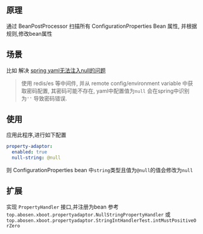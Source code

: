 ## 原理
通过 BeanPostProcessor 扫描所有 ConfigurationProperties Bean 属性,
并根据规则,修改bean属性

## 场景
比如 解决 [spring yaml无法注入null的问题](https://github.com/spring-projects/spring-framework/issues/19986) 

> 使用 redis/es 等中间件, 并从 remote config/environment variable 中获取密码配置,
其密码可能不存在, yaml中配置值为`null` 会在spring中识别为`''` 导致密码错误.

## 使用
应用此程序,进行如下配置
```yaml
property-adaptor:
  enabled: true
  null-string: @null
```
则 ConfigurationProperties bean 中`string`类型且值为`@null`的值会修改为`null`

## 扩展

实现 `PropertyHandler` 接口,并注册为bean
参考 `top.abosen.xboot.propertyadaptor.NullStringPropertyHandler`
或 `top.abosen.xboot.propertyadaptor.StringIntHandlerTest.intMustPositiveOrZero`